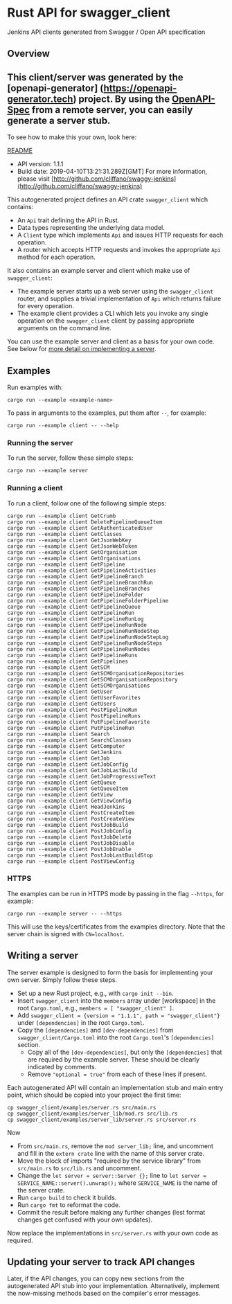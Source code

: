 # Rust API for swagger_client

Jenkins API clients generated from Swagger / Open API specification

## Overview
This client/server was generated by the [openapi-generator]
(https://openapi-generator.tech) project.
By using the [OpenAPI-Spec](https://github.com/OAI/OpenAPI-Specification) from a remote server, you can easily generate a server stub.
-

To see how to make this your own, look here:

[README]((https://openapi-generator.tech))

- API version: 1.1.1
- Build date: 2019-04-10T13:21:31.289Z[GMT]
For more information, please visit [http://github.com/cliffano/swaggy-jenkins](http://github.com/cliffano/swaggy-jenkins)

This autogenerated project defines an API crate `swagger_client` which contains:
* An `Api` trait defining the API in Rust.
* Data types representing the underlying data model.
* A `Client` type which implements `Api` and issues HTTP requests for each operation.
* A router which accepts HTTP requests and invokes the appropriate `Api` method for each operation.

It also contains an example server and client which make use of `swagger_client`:
* The example server starts up a web server using the `swagger_client` router,
  and supplies a trivial implementation of `Api` which returns failure for every operation.
* The example client provides a CLI which lets you invoke any single operation on the
  `swagger_client` client by passing appropriate arguments on the command line.

You can use the example server and client as a basis for your own code.
See below for [more detail on implementing a server](#writing-a-server).


## Examples

Run examples with:

```
cargo run --example <example-name>
```

To pass in arguments to the examples, put them after `--`, for example:

```
cargo run --example client -- --help
```

### Running the server
To run the server, follow these simple steps:

```
cargo run --example server
```

### Running a client
To run a client, follow one of the following simple steps:

```
cargo run --example client GetCrumb
cargo run --example client DeletePipelineQueueItem
cargo run --example client GetAuthenticatedUser
cargo run --example client GetClasses
cargo run --example client GetJsonWebKey
cargo run --example client GetJsonWebToken
cargo run --example client GetOrganisation
cargo run --example client GetOrganisations
cargo run --example client GetPipeline
cargo run --example client GetPipelineActivities
cargo run --example client GetPipelineBranch
cargo run --example client GetPipelineBranchRun
cargo run --example client GetPipelineBranches
cargo run --example client GetPipelineFolder
cargo run --example client GetPipelineFolderPipeline
cargo run --example client GetPipelineQueue
cargo run --example client GetPipelineRun
cargo run --example client GetPipelineRunLog
cargo run --example client GetPipelineRunNode
cargo run --example client GetPipelineRunNodeStep
cargo run --example client GetPipelineRunNodeStepLog
cargo run --example client GetPipelineRunNodeSteps
cargo run --example client GetPipelineRunNodes
cargo run --example client GetPipelineRuns
cargo run --example client GetPipelines
cargo run --example client GetSCM
cargo run --example client GetSCMOrganisationRepositories
cargo run --example client GetSCMOrganisationRepository
cargo run --example client GetSCMOrganisations
cargo run --example client GetUser
cargo run --example client GetUserFavorites
cargo run --example client GetUsers
cargo run --example client PostPipelineRun
cargo run --example client PostPipelineRuns
cargo run --example client PutPipelineFavorite
cargo run --example client PutPipelineRun
cargo run --example client Search
cargo run --example client SearchClasses
cargo run --example client GetComputer
cargo run --example client GetJenkins
cargo run --example client GetJob
cargo run --example client GetJobConfig
cargo run --example client GetJobLastBuild
cargo run --example client GetJobProgressiveText
cargo run --example client GetQueue
cargo run --example client GetQueueItem
cargo run --example client GetView
cargo run --example client GetViewConfig
cargo run --example client HeadJenkins
cargo run --example client PostCreateItem
cargo run --example client PostCreateView
cargo run --example client PostJobBuild
cargo run --example client PostJobConfig
cargo run --example client PostJobDelete
cargo run --example client PostJobDisable
cargo run --example client PostJobEnable
cargo run --example client PostJobLastBuildStop
cargo run --example client PostViewConfig
```

### HTTPS
The examples can be run in HTTPS mode by passing in the flag `--https`, for example:

```
cargo run --example server -- --https
```

This will use the keys/certificates from the examples directory. Note that the server chain is signed with
`CN=localhost`.


## Writing a server

The server example is designed to form the basis for implementing your own server. Simply follow these steps.

* Set up a new Rust project, e.g., with `cargo init --bin`.
* Insert `swagger_client` into the `members` array under [workspace] in the root `Cargo.toml`, e.g., `members = [ "swagger_client" ]`.
* Add `swagger_client = {version = "1.1.1", path = "swagger_client"}` under `[dependencies]` in the root `Cargo.toml`.
* Copy the `[dependencies]` and `[dev-dependencies]` from `swagger_client/Cargo.toml` into the root `Cargo.toml`'s `[dependencies]` section.
  * Copy all of the `[dev-dependencies]`, but only the `[dependencies]` that are required by the example server. These should be clearly indicated by comments.
  * Remove `"optional = true"` from each of these lines if present.

Each autogenerated API will contain an implementation stub and main entry point, which should be copied into your project the first time:
```
cp swagger_client/examples/server.rs src/main.rs
cp swagger_client/examples/server_lib/mod.rs src/lib.rs
cp swagger_client/examples/server_lib/server.rs src/server.rs
```

Now

* From `src/main.rs`, remove the `mod server_lib;` line, and uncomment and fill in the `extern crate` line with the name of this server crate.
* Move the block of imports "required by the service library" from `src/main.rs` to `src/lib.rs` and uncomment.
* Change the `let server = server::Server {};` line to `let server = SERVICE_NAME::server().unwrap();` where `SERVICE_NAME` is the name of the server crate.
* Run `cargo build` to check it builds.
* Run `cargo fmt` to reformat the code.
* Commit the result before making any further changes (lest format changes get confused with your own updates).

Now replace the implementations in `src/server.rs` with your own code as required.

## Updating your server to track API changes

Later, if the API changes, you can copy new sections  from the autogenerated API stub into your implementation.
Alternatively, implement the now-missing methods based on the compiler's error messages.
